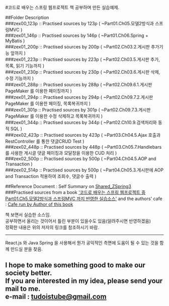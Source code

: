 #코드로 배우는 스프링 웹프로젝트 책 공부하며 만든 실습예제.  

##Folder Description  
###zex00_123p :: Practised sources by 123p ( ~Part01.Ch05.모델2방식과 스프링MVC )  
###zex01_146p :: Practised sources by 146p ( ~Part01.Ch06.Spring + MyBatis )  
###zex01_200p :: Practised sources by 200p ( ~Part02.Ch03.2.게시판 추가기능 앞까지 )  
###zex01_223p :: Practised sources by 223p ( ~Part02.Ch03.5.게시판 추가, 목록, 읽기 기능까지 )  
###zex01_230p :: Practised sources by 230p ( ~Part02.Ch03.6.게시판 삭제, 수정 기능까지 )  
###zex01_288p :: Practised sources by 288p ( ~Part02.Ch09.6.1.게시판 PageMaker 를 이용한 페이징까지 )  
###zex01_294p :: Practised sources by 294p ( ~Part02.Ch09.7.2.게시판 PageMaker 를 이용한 페이징, 목록복귀까지 )  
###zex01_301p :: Practised sources by 301p ( ~Part02.Ch09.7.3.게시판 PageMaker 를 이용한 수정 삭제하고 목록복귀까지 )  
###zex01_344p :: Practised sources by 344p ( ~Part02.Ch10.9.검색처리와 동적 SQL )  
###zex02_423p :: Practised sources by 423p ( ~Part03.Ch04.5.Ajax 호출과 RestController 를 통한 댓글CRUD Test )  
###zex02_448p :: Practised sources by 448p ( ~Part03.Ch05.7.Handlebars 를 사용한 게시글 댓글 페이징과 모달창을 이용한 CUD 처리 )  
###zex02_500p :: Practised sources by 500p ( ~Part04.Ch04.5.AOP and Transaction )  
###zex02_514p :: Practised sources by 500p ( ~Part04.Ch05.3.게시판에 AOP and Transaction 적용하여 조회수, 댓글수 출력 )  

##Reference Document : Self Summary on [Shared_ZSpring3](https://drive.google.com/open?id=120-H8sJcM8U0GssCbbTsJKVqdB0cTTYp1py76At3jHs "Example Sources by tudoistube@gmail" )  
###Practised sources from a book ['코드로 배우는 스프링 웹프로젝트 중 Part01.Ch5.모델2방식과 스프링MVC 까지 반영한 실습소스'](http://book.naver.com/bookdb/book_detail.nhn?bid=9425458 "a book on Springframework3 and REST Ajax, and I will convert this source into a new one with React.js" ) and the authors' cafe : [Cafe run by Author of this book](http://cafe.naver.com/gugucoding "Cafe run by Author of this book" )  

    
책 보면서 실습한 소스임.  
공부하면서 올리는 것이어서 틀린 부분이 있을수도 있음(알려주시면 반영하겠음)  
정확한 내용은 위의 저자의 링크를 참조하시기 바람.  

---
React.js 와 Java Spring 을 사용해서 뭔가 공익적인 측면에 도움이 될 수 있는 것을
함께 만드실 분을 찾음.

I hope to make something good to make our society better.  
If you are interested in my idea, please send your mail to me.  
e-mail : tudoistube@gmail.com
---
